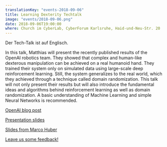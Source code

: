 ```yaml
---
translationKey: "events-2018-09-06"
title: Learning Dexterity Techtalk
image: "events/2018-09-06.png"
date: 2018-09-06T19:00:00
where: Church im CyberLab, CyberForum Karlsruhe, Haid-und-Neu-Str. 20
---
```

Der Tech-Talk ist auf Englisch.

In this talk, Matthias will present the recently published results of the OpenAI robotics team. They showed that complex and human-like dexterous manipulation can be achieved on a real humanoid hand. They trained their system only on simulated data using large-scale deep reinforcement learning. Still, the system generalizes to the real world, which they achieved through a technique called domain randomization. This talk will not only present their results but will also introduce the fundamental ideas and algorithms behind reinforcement learning as well as domain randomization. A basic understanding of Machine Learning and simple Neural Networks is recommended.

[OpenAI blog post](https://blog.openai.com/learning-dexterity/)

[Presentation slides](https://hackundsoehne.de/docs/mplappert_openai.pdf)

[Slides from Marco Huber](https://hackundsoehne.de/docs/mhuber.pdf)

[Leave us some feedback!](https://goo.gl/forms/UrWy7r6vVomgQsO23)
